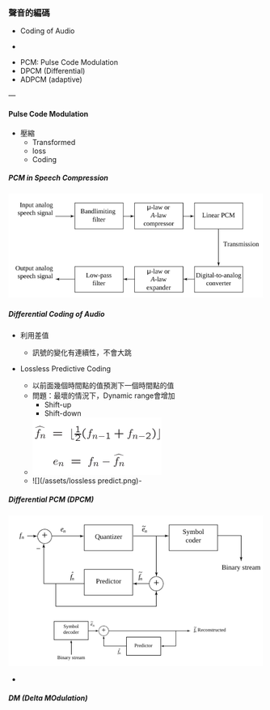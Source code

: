### 聲音的編碼

* Coding of Audio

-

* PCM: Pulse Code Modulation
* DPCM \(Differential\)
* ADPCM \(adaptive\)

—

#### Pulse Code Modulation

* 壓縮
  * Transformed
  * loss
  * Coding

##### PCM in Speech Compression

![](/assets/PCM.png)

##### Differential Coding of Audio

* 利用差值

  * 訊號的變化有連續性，不會大跳

* Lossless Predictive Coding

  * 以前面幾個時間點的值預測下一個時間點的值
  * 問題：最壞的情況下，Dynamic range會增加
    * Shift-up
    * Shift-down
  * ![](/assets/lossless-predictive-coding.png)
  * ![](/assets/lossless predict.png)-

##### Differential PCM \(DPCM\)

![](/assets/DPCM-import.png)

-

##### DM \(Delta MOdulation\)



